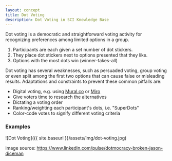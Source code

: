 ```yaml
---
layout: concept
title: Dot Voting
description: Dot Voting in SCI Knowledge Base
---
```

Dot voting is a democratic and straightforward voting activity for recognizing preferences among limited options in a group. 

1. Participants are each given a set number of dot stickers.
2. They place dot stickers next to options presented that they like.
3. Options with the most dots win (winner-takes-all)

Dot voting has several weaknesses, such as persuaded voting, group voting or even split among the first two options that can cause false or misleading results. Adaptations and constraints to prevent these common pitfalls are:

- Digital voting, e.g. using [Mural.co](https://mural.co) or [Miro](https://miro.com/)
- Give voters time to research the alternatives
- Dictating a voting order
- Ranking/weighting each participant's dots, i.e. "SuperDots"
- Color-code votes to signify different voting criteria

### Examples

![Dot Voting]({{ site.baseurl }}/assets/img/dot-voting.jpg)

image source: https://www.linkedin.com/pulse/dotmocracy-broken-jason-diceman